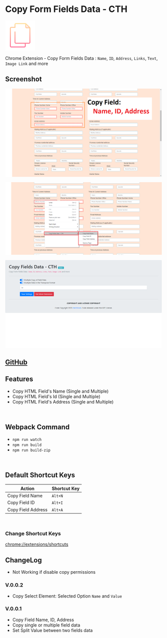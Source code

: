 # Copy Form Fields Data - CTH

![](/src/icons/96x96.png)

Chrome Extension - Copy Form Fields Data : `Name`, `ID`, `Address`, `Links`, `Text`, `Image Link` and more

## Screenshot

![](/screenshot/1.png)

![](/screenshot/2.png)

![](/screenshot/3.png)

## [GitHub](https://github.com/ctechhindi/Copy-Form-Fields-Data)

## Features

* Copy HTML Field's Name (Single and Multiple)
* Copy HTML Field's Id (Single and Multiple)
* Copy HTML Field's Address (Single and Multiple)

&nbsp;

## Webpack Command

* `npm run watch`
* `npm run build`
* `npm run build-zip`

&nbsp;

## Default Shortcut Keys

| Action | Shortcut Key |
| ------ | ------------ |
| Copy Field Name | `Alt+N` |
| Copy Field ID | `Alt+I` |
| Copy Field Address | `Alt+A` |

&nbsp;
### Change Shortcut Keys

[chrome://extensions/shortcuts](chrome://extensions/shortcuts)

## ChangeLog

* Not Working if disable copy permissions

### V.0.0.2

* Copy Select Element: Selected Option `Name` and `Value`

### V.0.0.1

* Copy Field Name, ID, Address
* Copy single or multiple field data
* Set Split Value between two fields data